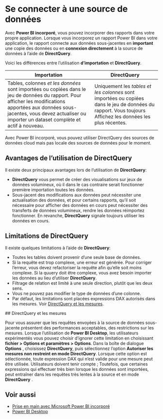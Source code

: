<properties
   pageTitle="Base de données Microsoft Power BI - connexion à une source de données"
   description="Power BI incorporé, vous connecter aux sources de données"
   services="power-bi-embedded"
   documentationCenter=""
   authors="guyinacube"
   manager="erikre"
   editor=""
   tags=""/>
<tags
   ms.service="power-bi-embedded"
   ms.devlang="NA"
   ms.topic="article"
   ms.tgt_pltfrm="NA"
   ms.workload="powerbi"
   ms.date="10/04/2016"
   ms.author="asaxton"/>

# <a name="connect-to-a-data-source"></a>Se connecter à une source de données

Avec **Power BI incorporé**, vous pouvez incorporer des rapports dans votre propre application. Lorsque vous incorporez un rapport Power BI dans votre application, le rapport connecte aux données sous-jacentes en **important** une copie des données ou en **connexion directement** à la source de données à l’aide de **DirectQuery**.

Voici les différences entre l’utilisation **d’importation** et **DirectQuery**.

|Importation | DirectQuery
|---|---
|Tables, colonnes *et les données* sont importées ou copiées dans le jeu de données du rapport. Pour afficher les modifications apportées aux données sous-jacentes, vous devez actualiser ou importer un dataset complète et actif à nouveau.|Uniquement les *tables et les colonnes* sont importées ou copiées dans le jeu de données du rapport. Vous toujours Affichez les données les plus récentes.
Avec Power BI incorporé, vous pouvez utiliser DirectQuery des sources de données cloud mais pas locale des sources de données pour le moment.

## <a name="benefits-of-using-directquery"></a>Avantages de l’utilisation de DirectQuery

Il existe deux principaux avantages lors de l’utilisation de **DirectQuery**:

   -    **DirectQuery** vous permet de créer des visualisations sur jeux de données volumineux, où il dans le cas contraire serait fonctionner première importation toutes les données.
   -    Sous-jacent des modifications aux données peut nécessiter une actualisation des données, et pour certains rapports, qu’il soit nécessaire pour afficher des données en cours peut nécessiter des transferts de données volumineux, rendre les données réimportez fonctionner. En revanche, **DirectQuery** signale toujours utiliser les données en cours.

## <a name="limitations-of-directquery"></a>Limitations de DirectQuery

   Il existe quelques limitations à l’aide de **DirectQuery**:

   -    Toutes les tables doivent provenir d’une seule base de données.
   -    Si la requête est trop complexe, une erreur est générée. Pour corriger l’erreur, vous devez refactoriser la requête afin qu’elle soit moins complexe. Si la quuery doit être complexe, vous avez besoin importer les données au lieu d’utiliser **DirectQuery**.
   -    Filtrage de relation est limité à une seule direction, plutôt que les deux sens.
   -    Vous ne pouvez pas modifier le type de données d’une colonne.
   -    Par défaut, les limitations sont placées expressions DAX autorisés dans les mesures. Voir [DirectQuery et les mesures](#measures).

<a name="measures"/>
## <a name="directquery-and-measures"></a>DirectQuery et les mesures

Pour vous assurer que les requêtes envoyées à la source de données sous-jacente présentent des performances acceptables, des restrictions sur les mesures. Lorsque l’utilisation de **Power BI Desktop**, les utilisateurs expérimentés vous pouvez choisir d’ignorer cette limitation en choisissant **fichier > Options et paramètres > Options**. Dans la boîte de dialogue **Options** , choisissez **DirectQuery**, puis sélectionnez l’option **Autoriser les mesures non restreint en mode DirectQuery**. Lorsque cette option est sélectionnée, toute expression DAX qui n’est valide pour une mesure peut être utilisée. Utilisateurs doivent tenir compte ; Toutefois, que certaines expressions qui effectuer très bien lorsque les données sont importées, peut entraîner dans les requêtes très lentes à la source et en mode **DirectQuery** . 

## <a name="see-also"></a>Voir aussi
- [Prise en main avec Microsoft Power BI incorporé](power-bi-embedded-get-started.md)
- [Power BI Desktop](https://powerbi.microsoft.com/documentation/powerbi-desktop-get-the-desktop/)
